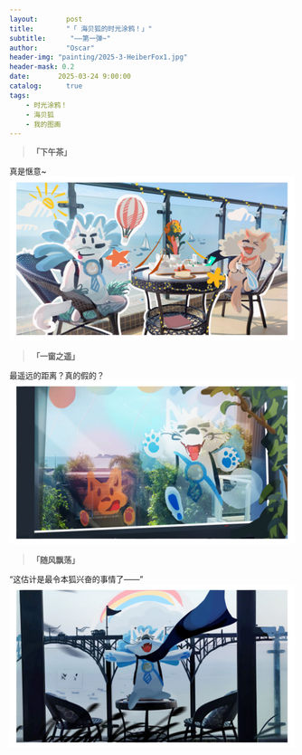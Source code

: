 ```yaml
---
layout:       post
title:        "「 海贝狐的时光涂鸦！」"
subtitle:      "——第一弹~"
author:       "Oscar"
header-img: "painting/2025-3-HeiberFox1.jpg"
header-mask: 0.2
date:       2025-03-24 9:00:00
catalog:      true
tags:
    - 时光涂鸦！
    - 海贝狐
    - 我的图画
---
```


 >**「下午茶」**

真是惬意~
 ![](/painting/2025-3-HeiberFox3.jpg)
 >**「一窗之遥」**

最遥远的距离？真的假的？
 ![](/painting/2025-3-HeiberFox2.jpg)
 >**「随风飘荡」**

“这估计是最令本狐兴奋的事情了——”
 ![](/painting/2025-3-HeiberFox1.jpg)

 

